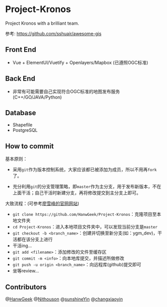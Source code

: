 # Project-Kronos
Project Kronos with a brilliant team.

参考: https://github.com/sshuair/awesome-gis

## Front End
* Vue + ElementUI/Vuetify + Openlayers/Mapbox (已遵照OGC标准)

## Back End
* 非常有可能需要自己实现符合OGC标准的地图发布服务 (C++/GO/JAVA/Python)

## Database
* Shapefile
* PostgreSQL

## How to commit

基本原则：

- 采用`git`作为版本控制系统，大家应该都已被添加为成员，所以不用再`fork`了。

- 充分利用`git`的分支管理策略，即`master`作为主分支，用于发布新版本，不在上面干活；自己干活时新建分支，再将修改提交到主分支上即可。

大致流程：(可参考[廖雪峰的官网网站](https://www.liaoxuefeng.com/wiki/896043488029600))

- `git clone https://github.com/HanwGeek/Project-Kronos`：克隆项目至本地文件夹
- `cd Project-Kronos`：进入本地项目文件夹中，可以发现当前分支是`master`
- `git checkout -b <branch_name>`：创建并切换至新分支(如：ygm_dev)，干活都在该分支上进行
- 干活ing...
- `git add <filename>`：添加修改的文件至缓存区
- `git commit -m <info>`：向本地库提交，并描述所做修改
- `git push -u origin <branch_name>`：向远程库(github)提交即可
- 坐等review...

## Contributors
@[HanwGeek](https://github.com/HanwGeek/) @[Nithouson](https://github.com/Nithouson) @[sunshineYin](https://github.com/sunshineYin) @[changxiaoyin](https://github.com/changxiaoyin/)

